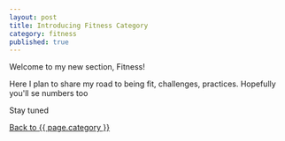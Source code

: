 ```yaml
---
layout: post
title: Introducing Fitness Category
category: fitness
published: true
---
```


Welcome to my new section, Fitness!

Here I plan to share my road to being fit, challenges, practices. Hopefully you'll se numbers too

Stay tuned

<a href="{{ site.baseurl }}/{{ page.category }}">Back to {{ page.category }}</a>
